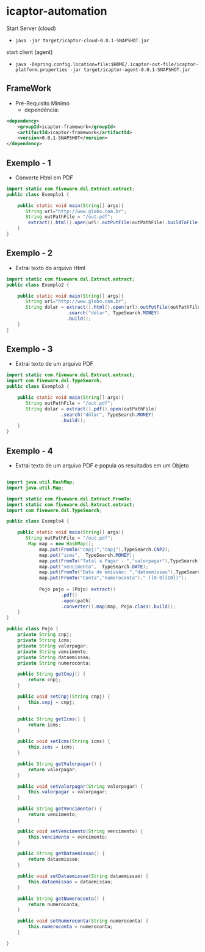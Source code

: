 # icaptor-automation


Start Server (cloud)
-  ```java -jar target/icaptor-cloud-0.0.1-SNAPSHOT.jar``` 

start client (agent)
- ```java -Dspring.config.location=file:$HOME/.icaptor-out-file/icaptor-platform.properties -jar target/icaptor-agent-0.0.1-SNAPSHOT.jar```

## FrameWork

* Pré-Requisito Mínimo
    * dependência:
    
```xml        
<dependency>
    <groupId>icaptor-framework</groupId>
    <artifactId>icaptor-framework</artifactId>
    <version>0.0.1-SNAPSHOT</version>
</dependency>
```

Exemplo - 1
---
* Converte Html em PDF

```java
import static com.fiveware.dsl.Extract.extract;
public class Exemplo1 {

    public static void main(String[] args){
       String url="http://www.globo.com.br";
       String outPathFile = "/out.pdf";
        extract().html().open(url).outPutFile(outPathFile).buildToFile();
    }        
}
```

Exemplo - 2
---
* Extrai texto do arquivo Html

```java
import static com.fiveware.dsl.Extract.extract;
public class Exemplo2 {

    public static void main(String[] args){
       String url="http://www.globo.com.br";
       String dolar = extract().html().open(url).outPutFile(outPathFile)
     	 			  .search("dólar", TypeSearch.MONEY)
     				  .build();
    }        
}
```

Exemplo - 3 
---
* Extrai texto de um arquivo PDF

```java
import static com.fiveware.dsl.Extract.extract;
import com.fiveware.dsl.TypeSearch;
public class Exemplo3 {

    public static void main(String[] args){
       String outPathFile = "/out.pdf";
       String dolar = extract().pdf().open(outPathFile)
       				.search("dólar", TypeSearch.MONEY)
       				.build();
    }        
}
```

Exemplo - 4 
---
* Extrai texto de um arquivo PDF e popula os resultados em um Objeto

```java

import java.util.HashMap;
import java.util.Map;

import static com.fiveware.dsl.Extract.FromTo;
import static com.fiveware.dsl.Extract.extract;
import com.fiveware.dsl.TypeSearch;

public class Exemplo4 {

    public static void main(String[] args){
       String outPathFile = "/out.pdf";
      	Map map = new HashMap();
      		map.put(FromTo("cnpj:","cnpj"),TypeSearch.CNPJ);
      		map.put("icms",  TypeSearch.MONEY);
      		map.put(FromTo("Total a Pagar - ","valorpagar"),TypeSearch.MONEY);
      		map.put("vencimento",  TypeSearch.DATE);
      		map.put(FromTo("Data de emissão: ","dataemissao"),TypeSearch.DATE);
      		map.put(FromTo("Conta","numeroconta")," ([0-9]{10})");
      
      		Pojo pojo = (Pojo) extract()
      				.pdf()
      				.open(path)
      				.converter().map(map, Pojo.class).build();
    }        
}

public class Pojo {
    private String cnpj;
    private String icms;
    private String valorpagar;
    private String vencimento;
    private String dataemissao;
    private String numeroconta;

    public String getCnpj() {
        return cnpj;
    }

    public void setCnpj(String cnpj) {
        this.cnpj = cnpj;
    }

    public String getIcms() {
        return icms;
    }

    public void setIcms(String icms) {
        this.icms = icms;
    }

    public String getValorpagar() {
        return valorpagar;
    }

    public void setValorpagar(String valorpagar) {
        this.valorpagar = valorpagar;
    }

    public String getVencimento() {
        return vencimento;
    }

    public void setVencimento(String vencimento) {
        this.vencimento = vencimento;
    }

    public String getDataemissao() {
        return dataemissao;
    }

    public void setDataemissao(String dataemissao) {
        this.dataemissao = dataemissao;
    }

    public String getNumeroconta() {
        return numeroconta;
    }

    public void setNumeroconta(String numeroconta) {
        this.numeroconta = numeroconta;
    }

}

```
